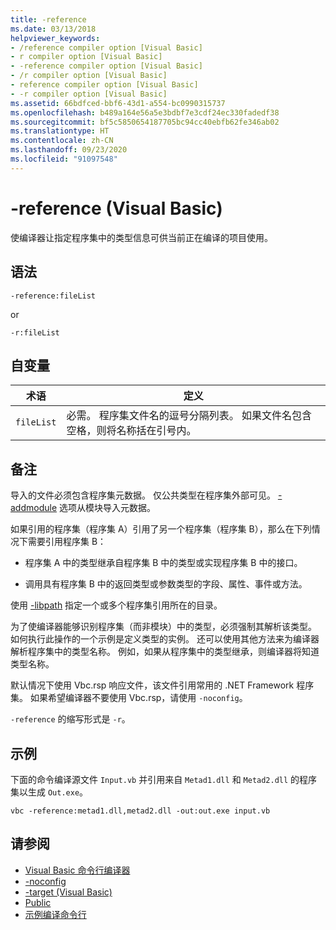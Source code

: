 ```yaml
---
title: -reference
ms.date: 03/13/2018
helpviewer_keywords:
- /reference compiler option [Visual Basic]
- r compiler option [Visual Basic]
- -reference compiler option [Visual Basic]
- /r compiler option [Visual Basic]
- reference compiler option [Visual Basic]
- -r compiler option [Visual Basic]
ms.assetid: 66bdfced-bbf6-43d1-a554-bc0990315737
ms.openlocfilehash: b489a164e56a5e3bdbf7e3cdf24ec330fadedf38
ms.sourcegitcommit: bf5c5850654187705bc94cc40ebfb62fe346ab02
ms.translationtype: HT
ms.contentlocale: zh-CN
ms.lasthandoff: 09/23/2020
ms.locfileid: "91097548"
---
```

# <a name="-reference-visual-basic"></a>-reference (Visual Basic)

使编译器让指定程序集中的类型信息可供当前正在编译的项目使用。  
  
## <a name="syntax"></a>语法  
  
```console  
-reference:fileList  
```

or

```console
-r:fileList  
```  
  
## <a name="arguments"></a>自变量  
  
|术语|定义|  
|---|---|  
|`fileList`|必需。 程序集文件名的逗号分隔列表。 如果文件名包含空格，则将名称括在引号内。|  
  
## <a name="remarks"></a>备注  

 导入的文件必须包含程序集元数据。 仅公共类型在程序集外部可见。 [-addmodule](addmodule.md) 选项从模块导入元数据。  
  
 如果引用的程序集（程序集 A）引用了另一个程序集（程序集 B），那么在下列情况下需要引用程序集 B：  
  
- 程序集 A 中的类型继承自程序集 B 中的类型或实现程序集 B 中的接口。  
  
- 调用具有程序集 B 中的返回类型或参数类型的字段、属性、事件或方法。  
  
 使用 [-libpath](libpath.md) 指定一个或多个程序集引用所在的目录。  
  
 为了使编译器能够识别程序集（而非模块）中的类型，必须强制其解析该类型。 如何执行此操作的一个示例是定义类型的实例。 还可以使用其他方法来为编译器解析程序集中的类型名称。 例如，如果从程序集中的类型继承，则编译器将知道类型名称。  
  
 默认情况下使用 Vbc.rsp 响应文件，该文件引用常用的 .NET Framework 程序集。 如果希望编译器不要使用 Vbc.rsp，请使用 `-noconfig`。  
  
 `-reference` 的缩写形式是 `-r`。  
  
## <a name="example"></a>示例  

 下面的命令编译源文件 `Input.vb` 并引用来自 `Metad1.dll` 和 `Metad2.dll` 的程序集以生成 `Out.exe`。  
  
```console
vbc -reference:metad1.dll,metad2.dll -out:out.exe input.vb  
```  
  
## <a name="see-also"></a>请参阅

- [Visual Basic 命令行编译器](index.md)
- [-noconfig](noconfig.md)
- [-target (Visual Basic)](target.md)
- [Public](../../language-reference/modifiers/public.md)
- [示例编译命令行](sample-compilation-command-lines.md)
